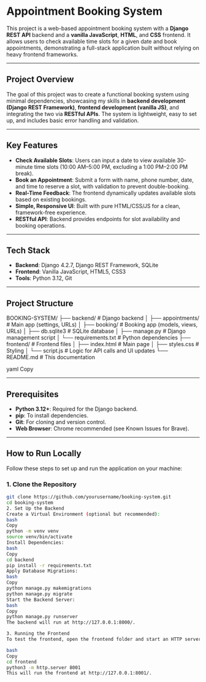 # Appointment Booking System

This project is a web-based appointment booking system with a **Django REST API** backend and a **vanilla JavaScript**, **HTML**, and **CSS** frontend. It allows users to check available time slots for a given date and book appointments, demonstrating a full-stack application built without relying on heavy frontend frameworks.

---

## Project Overview

The goal of this project was to create a functional booking system using minimal dependencies, showcasing my skills in **backend development (Django REST Framework)**, **frontend development (vanilla JS)**, and integrating the two via **RESTful APIs**. The system is lightweight, easy to set up, and includes basic error handling and validation.

---

## Key Features

- **Check Available Slots**: Users can input a date to view available 30-minute time slots (10:00 AM–5:00 PM, excluding a 1:00 PM–2:00 PM break).
- **Book an Appointment**: Submit a form with name, phone number, date, and time to reserve a slot, with validation to prevent double-booking.
- **Real-Time Feedback**: The frontend dynamically updates available slots based on existing bookings.
- **Simple, Responsive UI**: Built with pure HTML/CSS/JS for a clean, framework-free experience.
- **RESTful API**: Backend provides endpoints for slot availability and booking operations.

---

## Tech Stack

- **Backend**: Django 4.2.7, Django REST Framework, SQLite
- **Frontend**: Vanilla JavaScript, HTML5, CSS3
- **Tools**: Python 3.12, Git

---

## Project Structure

BOOKING-SYSTEM/
├── backend/ # Django backend
│ ├── appointments/ # Main app (settings, URLs)
│ ├── booking/ # Booking app (models, views, URLs)
│ ├── db.sqlite3 # SQLite database
│ ├── manage.py # Django management script
│ └── requirements.txt # Python dependencies
├── frontend/ # Frontend files
│ ├── index.html # Main page
│ ├── styles.css # Styling
│ └── script.js # Logic for API calls and UI updates
└── README.md # This documentation

yaml
Copy

---

## Prerequisites

- **Python 3.12+**: Required for the Django backend.
- **pip**: To install dependencies.
- **Git**: For cloning and version control.
- **Web Browser**: Chrome recommended (see Known Issues for Brave).

---

## How to Run Locally

Follow these steps to set up and run the application on your machine:

### 1. Clone the Repository

```bash
git clone https://github.com/yourusername/booking-system.git
cd booking-system
2. Set Up the Backend
Create a Virtual Environment (optional but recommended):
bash
Copy
python -m venv venv
source venv/bin/activate
Install Dependencies:
bash
Copy
cd backend
pip install -r requirements.txt
Apply Database Migrations:
bash
Copy
python manage.py makemigrations
python manage.py migrate
Start the Backend Server:
bash
Copy
python manage.py runserver
The backend will run at http://127.0.0.1:8000/.

3. Running the Frontend
To test the frontend, open the frontend folder and start an HTTP server:

bash
Copy
cd frontend
python3 -m http.server 8001
This will run the frontend at http://127.0.0.1:8001/.
```
